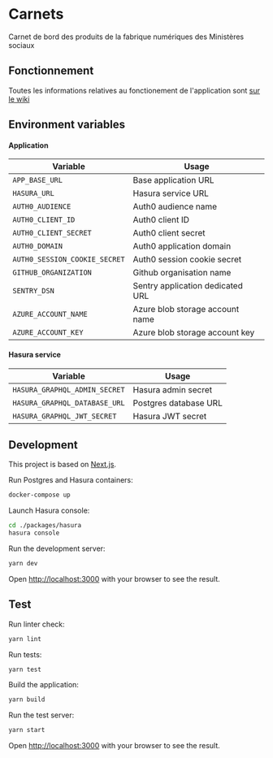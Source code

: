# Carnets

Carnet de bord des produits de la fabrique numériques des Ministères sociaux

## Fonctionnement

Toutes les informations relatives au fonctionement de l'application sont [sur le wiki](https://github.com/SocialGouv/www/wiki/Inscrire-son-%C3%A9quipe-au-standup)

## Environment variables

#### Application

| Variable                      | Usage                            |
| ----------------------------- | -------------------------------- |
| `APP_BASE_URL`                | Base application URL             |
| `HASURA_URL`                  | Hasura service URL               |
| `AUTH0_AUDIENCE`              | Auth0 audience name              |
| `AUTH0_CLIENT_ID`             | Auth0 client ID                  |
| `AUTH0_CLIENT_SECRET`         | Auth0 client secret              |
| `AUTH0_DOMAIN`                | Auth0 application domain         |
| `AUTH0_SESSION_COOKIE_SECRET` | Auth0 session cookie secret      |
| `GITHUB_ORGANIZATION`         | Github organisation name         |
| `SENTRY_DSN`                  | Sentry application dedicated URL |
| `AZURE_ACCOUNT_NAME`          | Azure blob storage account name  |
| `AZURE_ACCOUNT_KEY`           | Azure blob storage account key   |

#### Hasura service

| Variable                      | Usage                 |
| ----------------------------- | --------------------- |
| `HASURA_GRAPHQL_ADMIN_SECRET` | Hasura admin secret   |
| `HASURA_GRAPHQL_DATABASE_URL` | Postgres database URL |
| `HASURA_GRAPHQL_JWT_SECRET`   | Hasura JWT secret     |

## Development

This project is based on [Next.js](https://nextjs.org/).

Run Postgres and Hasura containers:

```bash
docker-compose up
```

Launch Hasura console:

```bash
cd ./packages/hasura
hasura console
```

Run the development server:

```bash
yarn dev
```


Open [http://localhost:3000](http://localhost:3000) with your browser to see the result.

## Test

Run linter check:

```bash
yarn lint
```

Run tests:

```bash
yarn test
```

Build the application:

```bash
yarn build
```

Run the test server:

```bash
yarn start
```

Open [http://localhost:3000](http://localhost:3000) with your browser to see the result.
